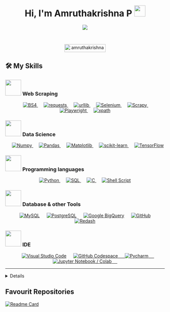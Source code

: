 <div>
<h1 align="center" >Hi, I'm Amruthakrishna P
	<img src="https://media.giphy.com/media/hvRJCLFzcasrR4ia7z/giphy.gif" width="35">
</h1>      
<p align="center">    
    <a href="https://github.com/DenverCoder1/readme-typing-svg"><img src="https://readme-typing-svg.herokuapp.com?font=Time+New+Roman&color=%23C8BE25&size=25&center=true&vCenter=true&width=700&height=80&lines=Working+at+***;Data+🕸+Specialist;Professional+Data+Analyzer;Content+and+Business+Strategist;AI+Enthuasist;Socail+Media+Analyzer;Life+Long+Learner"></a> 
</p>  
  <br>
  <p align="center"> 
	<img src="https://komarev.com/ghpvc/?username=amruthakrishnap&label=Profile%20views&color=0047AB&style=plastic" alt="amruthakrishnap"   height=25px, width=130px/> 
  </p>
	
## 🛠️ My Skills
	
### <picture> <img src = "https://github.com/7oSkaaa/7oSkaaa/blob/main/Images/Front_End.gif?raw=true" width = 50px>  </picture> Web Scraping
<p align="center"> 
  &emsp; 
  <a href="https://pypi.org/project/beautifulsoup4/" target="_blank"> 
   <img alt="BS4" src="https://img.shields.io/badge/BeautifulSoup4%20-%23E34F26.svg?style=plastic&logo=BeautifulSoup4&logoColor=white">
  </a>   
  &emsp;
  <a href="https://pypi.org/project/requests/" target="_blank">
    <img alt="requests" src="https://img.shields.io/badge/requests%20-%231572B6.svg?style=plastic&logo=requests&logoColor=white">
  </a> 
  &emsp;
  <a href="https://www.geeksforgeeks.org/python-urllib-module/" target="_blank">
    <img alt="urllib" src="https://img.shields.io/badge/urllib-%2361DAFB.svg?style=plastic&logo=urllib&logoColor=black">
  </a>
  &emsp;
  <a href="https://www.geeksforgeeks.org/selenium-python-tutorial/" target="_blank"> 
     <img alt="Selenium" src="https://img.shields.io/badge/Selenium%20-%23758078.svg?style=plastic&logo=Selenium&logoColor=094d1c">
   </a>
  &emsp;
  <a href="https://www.analyticsvidhya.com/blog/2017/07/web-scraping-in-python-using-scrapy" target="_blank"> 
     <img alt="Scrapy" src="https://img.shields.io/badge/Scrapy%20-%234dd16e.svg?style=plastic&logo=scrapy&logoColor=black">
   </a>
  &emsp;
   <a href="https://playwright.dev/" target="_blank"> 
     <img alt="Playwright" src="https://img.shields.io/badge/-Playwright-408f04?style=plastic&logo=playwright&logoColor=white">
   </a>
  &emsp;
   <a href="https://www.w3schools.com/xml/xpath_intro.asp" target="_blank"> 
     <img alt="xpath" src="https://img.shields.io/badge/xpath%20-%23F7DF1E.svg?style=plastic&logo=xpath&logoColor=black">
   </a>
</p>	


### <picture> <img src = "https://github.com/7oSkaaa/7oSkaaa/blob/main/Images/Front_End.gif?raw=true" width = 50px>  </picture>Data Science
<p align="center"> 
  &emsp; 
  <a href="https://numpy.org/" target="_blank"> 
   <img alt="Numpy" src="https://img.shields.io/badge/Numpy%20-%23E34F26.svg?style=plastic&logo=numpy&logoColor=white">
  </a>   
  &emsp;
  <a href="https://www.w3schools.com/python/pandas/default.asp" target="_blank">
    <img alt="Pandas" src="https://img.shields.io/badge/Pandas%20-%231572B6.svg?style=plastic&logo=pandas&logoColor=white">
  </a>
  &emsp;
  <a href="https://matplotlib.org/" target="_blank">
    <img alt="Matplotlib" src="https://img.shields.io/badge/Matplotlib-%23f79e5e.svg?style=plastic&logo=mathworks&logoColor=white">
  </a>
  &emsp;
  <a href="https://scikit-learn.org/stable/" target="_blank"> 
     <img alt="scikit-learn" src="https://img.shields.io/badge/scikit-learn%20-%23F7DF1E.svg?style=flat&logo=scikit-learn&logoColor=black">
   </a>
  &emsp; 	
  <a href="https://www.tensorflow.org/" target="_blank">
    <img alt="TensorFlow" src="https://img.shields.io/badge/TensorFlow-%23fc710d.svg?style=flat-square&logo=tensorflow&logoColor=black">
  </a>  

</p>

### <picture> <img src = "https://github.com/7oSkaaa/7oSkaaa/blob/main/Images/Programming_Languages.gif?raw=true" width = 50px>  </picture> Programming languages

<p align="center"> 
  <a href="https://www.python.org" target="_blank">
    <img alt="Python" src="https://img.shields.io/badge/Python%20-%2314354C.svg?style=plastic&logo=python&logoColor=white">
  </a>
  &emsp;
  <a href="[https://developer.mozilla.org/en-US/docs/Web/JavaScript](https://en.wikipedia.org/wiki/SQL)" target="_blank"> 
     <img alt="SQL" src="https://img.shields.io/badge/SQL%20-%23F7DF1E.svg?style=plastic&logo=SQL&logoColor=black"> 
   </a>
  &emsp;   
  <a href="[https://www.w3schools.com/cpp/](https://www.w3schools.com/c/c_intro.php)" target="_blank"> 
    <img alt="C" src="https://img.shields.io/badge/C%20-%2300599C.svg?style=plastic&logo=c%2B%2B&logoColor=white">
  </a>  
  &emsp;
  <a href="https://www.w3schools.com/cpp/" target="_blank"> 
    <img alt="Shell Script" src="https://img.shields.io/badge/Shell Script%20-000000.svg?style=plastic&logo=shell&logoColor=blue">
  </a> 
</p>

 ### <picture> <img src = "https://github.com/7oSkaaa/7oSkaaa/blob/main/Images/Software_Tools.gif?raw=true" width = 50px>  </picture> Database & other Tools 
<p align="center">	
  &emsp;
    <a href="#"><img alt="MySQL" src="https://img.shields.io/badge/-MySQL-fa8611?style=plastic&logo=MySQL&logoColor=white"></a>	
  &emsp;
    <a href="#"><img alt="PostgreSQL" src="https://img.shields.io/badge/-PostgreSQL-38597a?style=plastic&logo=PostgreSQL&logoColor=white"></a>
  &emsp;
    <a href="#"><img alt="Google BigQuery" src="https://img.shields.io/badge/Google BigQuery-911fa3.svg?style=plastic&logo=bigquery&logoColor=white"></a>
  &emsp;
    <a href="#"><img alt="GitHub" src="https://img.shields.io/badge/github-%23181717.svg?style=plastic&logo=github&logoColor=white"></a>
  &emsp;
  <a href="https://www.mongodb.com/" target="_blank">
    <a href="#"><img alt="Redash" src="https://img.shields.io/badge/Redash-9f1cab.svg?style=plastic&logo=redash&logoColor=white"></a>
  </a>
</p>

 ### <picture> <img src = "https://github.com/7oSkaaa/7oSkaaa/blob/main/Images/IDEs.gif?raw=true" width = 50px>  </picture> IDE
 
<p align="center">
  &emsp;
    <a href="#"><img alt="Visual Studio Code" src="https://img.shields.io/badge/Visual%20Studio%20Code-0078d7.svg?style=plastic&logo=visual-studio-code&logoColor=290536"></a>
    &emsp;
    <a href="#"><img alt="GitHub Codespace" src="https://img.shields.io/badge/Codespace-42413e.svg?style=plastic&logo=github&logoColor=white">
  &emsp;
    <a href="#"><img alt="Pycharm" src="https://img.shields.io/badge/Pycharm-1c912d.svg?style=plastic&logo=Pycharm&logoColor=05360c">
  &emsp;
    <a href="#"><img alt="Jupyter Notebook / Colab" src="https://img.shields.io/badge/Jupyter Notebook / Colab-faaf00.svg?style=plastic&logo=jupyter&logoColor=white">
  &emsp;

<br>   

</details>

----  
<details><summary><h3>💻 GitHub Stats</h3></summary>
	
----
	
<p align="center">	
    <a href="https://github.com/anuraghazra/github-readme-stats">
	    <img alt="Amruthakrishna's Github Stats" src="https://github-readme-stats.vercel.app/api?username=amruthakrishnap&show_icons=true&count_private=true&locale=en&theme=tokyonight&layout=compact" height="230px"/></a>
	  <img src="https://github-readme-stats-hazel-pi-31.vercel.app/api/top-langs/?username=amruthakrishnap&langs_count=12&layout=compact&theme=tokyonight" alt="Amruthakrishna" height="230px"/>
<br/>
  </p>
</details>

## Favourit Repositories

[![Readme Card](https://github-readme-stats.vercel.app/api/pin/?username=Amruthakrishnap&repo=Sharechat_creator_studio&theme=tokyonight)](https://github.com/amruthakrishnap/Sharechat_creator_studio) 


</div>
